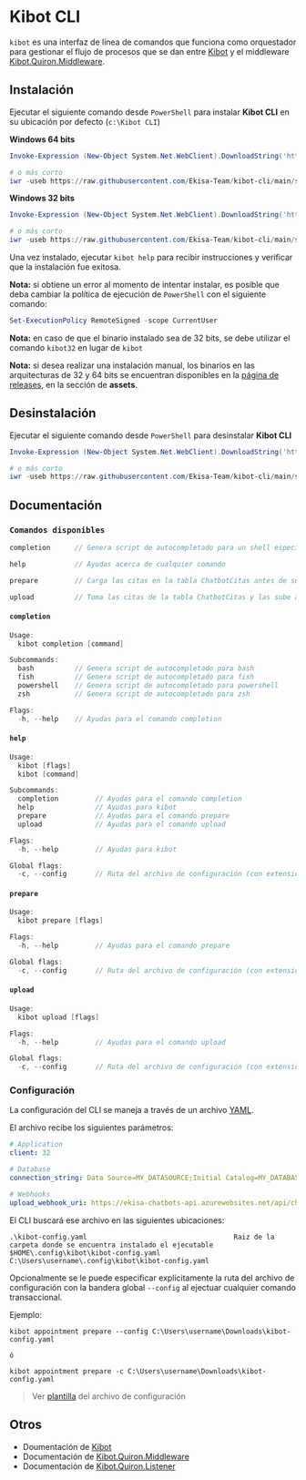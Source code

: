 # **Kibot CLI**

`kibot` es una interfaz de línea de comandos que funciona como orquestador para gestionar el flujo de procesos que se dan entre [Kibot](https://github.com/Ekisa-Team/Kibot) y el middleware [Kibot.Quiron.Middleware](https://github.com/Ekisa-Team/Kibot.Quiron.Middleware).

## **Instalación**

Ejecutar el siguiente comando desde `PowerShell` para instalar **Kibot CLI** en su ubicación por defecto (`c:\Kibot CLI`)

**Windows 64 bits**

```ps1
Invoke-Expression (New-Object System.Net.WebClient).DownloadString('https://raw.githubusercontent.com/Ekisa-Team/kibot-cli/main/script/install-amd64.ps1')

# o más corto
iwr -useb https://raw.githubusercontent.com/Ekisa-Team/kibot-cli/main/script/install-amd64.ps1 | iex
```

**Windows 32 bits**

```ps1
Invoke-Expression (New-Object System.Net.WebClient).DownloadString('https://raw.githubusercontent.com/Ekisa-Team/kibot-cli/main/script/install-386.ps1')

# o más corto
iwr -useb https://raw.githubusercontent.com/Ekisa-Team/kibot-cli/main/script/install-386.ps1 | iex
```

Una vez instalado, ejecutar `kibot help` para recibir instrucciones y verificar que la instalación fue exitosa.

**Nota:** si obtiene un error al momento de intentar instalar, es posible que deba cambiar la política de ejecución de `PowerShell` con el siguiente comando:

```ps1
Set-ExecutionPolicy RemoteSigned -scope CurrentUser
```

**Nota:** en caso de que el binario instalado sea de 32 bits, se debe utilizar el comando `kibot32` en lugar de `kibot`

**Nota:** si desea realizar una instalación manual, los binarios en las arquitecturas de 32 y 64 bits se encuentran disponibles en la [página de releases](https://github.com/Ekisa-Team/kibot-cli/releases/latest), en la sección de **assets**.

## **Desinstalación**

Ejecutar el siguiente comando desde `PowerShell` para desinstalar **Kibot CLI**

```ps1
Invoke-Expression (New-Object System.Net.WebClient).DownloadString('https://raw.githubusercontent.com/Ekisa-Team/kibot-cli/main/script/uninstall.ps1')

# o más corto
iwr -useb https://raw.githubusercontent.com/Ekisa-Team/kibot-cli/main/script/uninstall.ps1 | iex
```

## **Documentación**

### `Comandos disponibles`

```go
completion      // Genera script de autocompletado para un shell especificado

help            // Ayudas acerca de cualquier comando

prepare         // Carga las citas en la tabla ChatbotCitas antes de ser subidas

upload          // Toma las citas de la tabla ChatbotCitas y las sube a la nube
```

#### `completion`

```go
Usage:
  kibot completion [command]

Subcommands:
  bash          // Genera script de autocompletado para bash
  fish          // Genera script de autocompletado para fish
  powershell    // Genera script de autocompletado para powershell
  zsh           // Genera script de autocompletado para zsh

Flags:
  -h, --help    // Ayudas para el comando completion
```

#### `help`

```go
Usage:
  kibot [flags]
  kibot [command]

Subcommands:
  completion         // Ayudas para el comando completion
  help               // Ayudas para kibot
  prepare            // Ayudas para el comando prepare
  upload             // Ayudas para el comando upload

Flags:
  -h, --help         // Ayudas para kibot

Global flags:
  -c, --config       // Ruta del archivo de configuración (con extensión)
```

#### `prepare`

```go
Usage:
  kibot prepare [flags]

Flags:
  -h, --help         // Ayudas para el comando prepare

Global flags:
  -c, --config       // Ruta del archivo de configuración (con extensión)
```

#### `upload`

```go
Usage:
  kibot upload [flags]

Flags:
  -h, --help         // Ayudas para el comando upload

Global flags:
  -c, --config       // Ruta del archivo de configuración (con extensión)
```

### **Configuración**

La configuración del CLI se maneja a través de un archivo [YAML](https://es.wikipedia.org/wiki/YAML).

El archivo recibe los siguientes parámetros:

```yaml
# Application
client: 32

# Database
connection_string: Data Source=MY_DATASOURCE;Initial Catalog=MY_DATABASE;Integrated Security=True

# Webhooks
upload_webhook_uri: https://ekisa-chatbots-api.azurewebsites.net/api/chatbotcita/create
```

El CLI buscará ese archivo en las siguientes ubicaciones:

```shell
.\kibot-config.yaml                                    Raiz de la carpeta donde se encuentra instalado el ejecutable
$HOME\.config\kibot\kibot-config.yaml                  C:\Users\username\.config\kibot\kibot-config.yaml
```

Opcionalmente se le puede especificar explícitamente la ruta del archivo de configuración con la bandera global `--config` al ejectuar cualquier comando transaccional.

Ejemplo:

```
kibot appointment prepare --config C:\Users\username\Downloads\kibot-config.yaml

ó

kibot appointment prepare -c C:\Users\username\Downloads\kibot-config.yaml
```

> Ver [plantilla](https://github.com/Ekisa-Team/kibot-cli/blob/main/config.yaml) del archivo de configuración

## **Otros**

- Doumentación de [Kibot](https://github.com/Ekisa-Team/Kibot)
- Documentación de [Kibot.Quiron.Middleware](https://github.com/Ekisa-Team/Kibot.Quiron.Middleware)
- Documentación de [Kibot.Quiron.Listener](https://github.com/Ekisa-Team/Kibot.Quiron.Listener)
